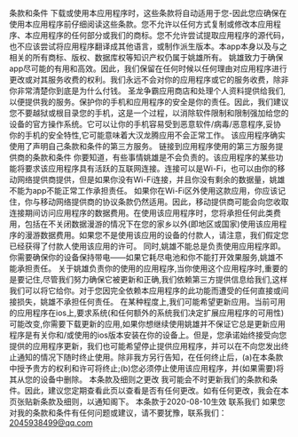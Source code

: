 条款和条件
下载或使用本应用程序时，这些条款将自动适用于您-因此您应确保在使用本应用程序前仔细阅读这些条款。您不允许以任何方式复制或修改本应用程序、本应用程序的任何部分或我们的商标。您不允许尝试提取应用程序的源代码，也不应该尝试将应用程序翻译成其他语言，或制作派生版本。本app本身以及与之相关的所有商标、版权、数据库权等知识产权仍属于姚雄所有。
姚雄致力于确保app尽可能的有用和高效。因此，我们保留在任何时候以任何理由对应用程序进行更改或对其服务收费的权利。我们永远不会对你的应用程序或它的服务收费，除非你非常清楚你到底是为什么付钱。
圣龙争霸应用商店和处理个人资料提供给我们,以便提供我的服务。保护你的手机和应用程序的安全是你的责任。因此，我们建议您不要越狱或根目录您的手机，这是一个过程，以消除软件限制和限制强加给您的设备的官方操作系统。它可以让你的手机容易受到恶意软件/病毒/恶意程序,妥协你的手机的安全特性,它可能意味着大汉龙腾应用不会正常工作。
该应用程序确实使用了声明自己条款和条件的第三方服务。
链接到应用程序使用的第三方服务提供商的条款和条件
你要知道，有些事情姚雄是不会负责的。该应用程序的某些功能将要求该应用程序具有活跃的互联网连接。连接可以是Wi-Fi，也可以由你的移动网络提供商提供，但是如果你没有Wi-Fi连接，并且你没有剩余的数据量，姚雄不能为app不能正常工作承担责任。
如果你在Wi-Fi区外使用这款应用，你应该记住，你与移动网络提供商的协议条款仍然适用。因此，移动提供商可能会向您收取连接期间访问应用程序的数据费用。在使用该应用程序时，您将承担任何此类费用，包括在不关闭数据漫游的情况下在您的家乡以外(即地区或国家)使用该应用程序的漫游数据费用。如果您不是使用该应用的设备的付款人，请注意，我们假定您已经获得了付款人使用该应用的许可。
同时,姚雄不能总是负责使用应用程序即。你需要确保你的设备保持带电——如果它耗尽电池和你不能打开效果服务,姚雄不能承担责任。
关于姚雄负责你的使用的应用程序,当你使用这个应用程序时,重要的是要记住,尽管我们努力确保它被更新和正确,我们依赖第三方提供信息给我们,这样我们可以将它给你。对于您因完全依赖本应用程序的此功能而遭受的任何直接或间接损失，姚雄不承担任何责任。
在某种程度上,我们可能希望更新应用。当前可用的应用程序在ios上,要求系统(和任何额外的系统我们决定扩展应用程序的可用性)可能改变,你需要下载更新的应用,如果你想继续使用姚雄并不保证它总是更新应用程序是有关你和/或使用的ios版本安装在你的设备上。但是，您承诺始终接受向您提供的应用程序更新，我们也可能希望停止提供应用程序，并可以在不向您发出终止通知的情况下随时终止使用。除非我方另行告知，在任何终止后，(a)在本条款中授予贵方的权利和许可将终止;(b)您必须停止使用该应用程序，并(如果需要)将其从您的设备中删除。
本条款及细则之更改
我可能会不时更新我们的条款和条件。因此，建议您定期查看此页以查看是否有任何更改。如有任何更改，我会在本页张贴新条款及细则，以通知阁下。
本条款于2020-08-10生效
联系我们
如果您对我的条款和条件有任何问题或建议，请不要犹豫，联系我们：2045938499@qq.com
